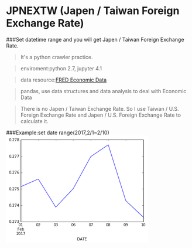 # JPNEXTW (Japen / Taiwan Foreign Exchange Rate)

###Set datetime range and you will get Japen / Taiwan Foreign Exchange Rate.

>It's a python crawler practice. 

>enviroment:python 2.7, jupyter 4.1

>data resource:[FRED Economic Data](https://fred.stlouisfed.org/)

>pandas, use data structures and data analysis to deal with Economic Data

>There is no Japen / Taiwan Exchange Rate. So I use Taiwan / U.S. Foreign Exchange Rate and Japen / U.S. Foreign Exchange Rate to calculate it.

###Example:set date range(2017,2/1~2/10)
![GITHUB](https://github.com/chelomg/JPNEXTW/blob/master/JPEXTW.png)
